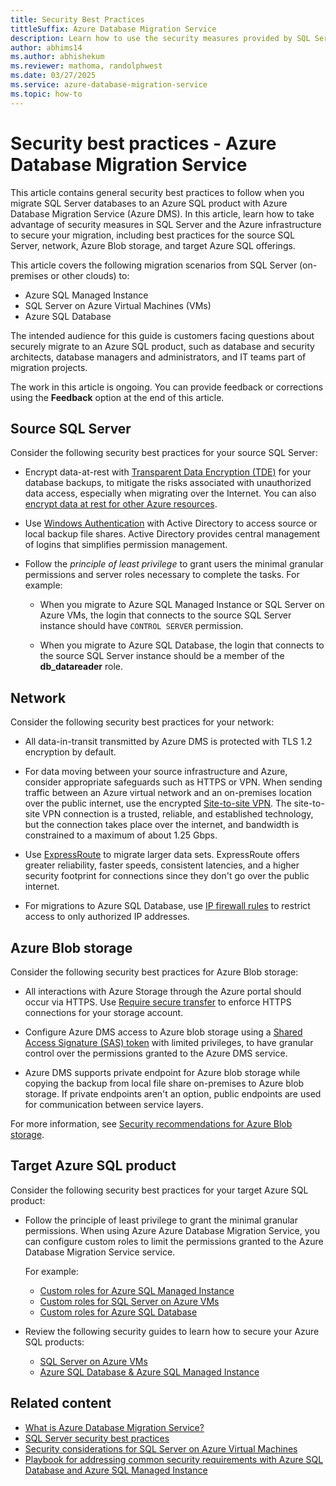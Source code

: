 ```yaml
---
title: Security Best Practices
tittleSuffix: Azure Database Migration Service
description: Learn how to use the security measures provided by SQL Server and the Azure infrastructure to secure your migration from SQL Server to an Azure SQL product.
author: abhims14
ms.author: abhishekum
ms.reviewer: mathoma, randolphwest
ms.date: 03/27/2025
ms.service: azure-database-migration-service
ms.topic: how-to
---
```


# Security best practices - Azure Database Migration Service

This article contains general security best practices to follow when you migrate SQL Server databases to an Azure SQL product with Azure Database Migration Service (Azure DMS). In this article, learn how to take advantage of security measures in SQL Server and the Azure infrastructure to secure your migration, including best practices for the source SQL Server, network, Azure Blob storage, and target Azure SQL offerings.

This article covers the following migration scenarios from SQL Server (on-premises or other clouds) to:

- Azure SQL Managed Instance
- SQL Server on Azure Virtual Machines (VMs)
- Azure SQL Database

The intended audience for this guide is customers facing questions about securely migrate to an Azure SQL product, such as database and security architects, database managers and administrators, and IT teams part of migration projects. 

The work in this article is ongoing. You can provide feedback or corrections using the **Feedback** option at the end of this article.

## Source SQL Server

Consider the following security best practices for your source SQL Server:

- Encrypt data-at-rest with [Transparent Data Encryption (TDE)](/sql/relational-databases/security/encryption/transparent-data-encryption) for your database backups, to mitigate the risks associated with unauthorized data access, especially when migrating over the Internet. You can also [encrypt data at rest for other Azure resources](/azure/security/fundamentals/encryption-atrest). 

- Use [Windows Authentication](/sql/relational-databases/security/choose-an-authentication-mode#connecting-through-windows-authentication) with Active Directory to access source or local backup file shares. Active Directory provides central management of logins that simplifies permission management.

- Follow the *principle of least privilege* to grant users the minimal granular permissions and server roles necessary to complete the tasks. For example:

  - When you migrate to Azure SQL Managed Instance or SQL Server on Azure VMs, the login that connects to the source SQL Server instance should have `CONTROL SERVER` permission.

  - When you migrate to Azure SQL Database, the login that connects to the source SQL Server instance should be a member of the **db_datareader** role.

## Network

Consider the following security best practices for your network:

- All data-in-transit transmitted by Azure DMS is protected with TLS 1.2 encryption by default.

- For data moving between your source infrastructure and Azure, consider appropriate safeguards such as HTTPS or VPN. When sending traffic between an Azure virtual network and an on-premises location over the public internet, use the encrypted [Site-to-site VPN](/azure/vpn-gateway/tutorial-site-to-site-portal). The site-to-site VPN connection is a trusted, reliable, and established technology, but the connection takes place over the internet, and bandwidth is constrained to a maximum of about 1.25 Gbps.

- Use [ExpressRoute](/azure/expressroute/expressroute-introduction) to migrate larger data sets. ExpressRoute offers greater reliability, faster speeds, consistent latencies, and a higher security footprint for connections since they don't go over the public internet.

- For migrations to Azure SQL Database, use [IP firewall rules](/azure/azure-sql/database/firewall-configure) to restrict access to only authorized IP addresses.

## Azure Blob storage

Consider the following security best practices for Azure Blob storage:

- All interactions with Azure Storage through the Azure portal should occur via HTTPS. Use [Require secure transfer](/azure/storage/common/storage-require-secure-transfer) to enforce HTTPS connections for your storage account.

- Configure Azure DMS access to Azure blob storage using a [Shared Access Signature (SAS) token](/azure/storage/common/storage-sas-overview) with limited privileges, to have granular control over the permissions granted to the Azure DMS service. 

- Azure DMS supports private endpoint for Azure blob storage while copying the backup from local file share on-premises to Azure blob storage. If private endpoints aren't an option, public endpoints are used for communication between service layers.

For more information, see [Security recommendations for Azure Blob storage](/azure/storage/blobs/security-recommendations).

## Target Azure SQL product

Consider the following security best practices for your target Azure SQL product:

- Follow the principle of least privilege to grant the minimal granular permissions. When using Azure Azure Database Migration Service, you can configure custom roles to limit the permissions granted to the Azure Database Migration Service service.

  For example:

  - [Custom roles for Azure SQL Managed Instance](/data-migration/sql-server/managed-instance/custom-roles)
  - [Custom roles for SQL Server on Azure VMs](/data-migration/sql-server/virtual-machines/custom-roles)
  - [Custom roles for Azure SQL Database](/data-migration/sql-server/database/custom-roles)

- Review the following security guides to learn how to secure your Azure SQL products:

  - [SQL Server on Azure VMs](/azure/azure-sql/virtual-machines/windows/security-considerations-best-practices)
  - [Azure SQL Database & Azure SQL Managed Instance](/azure/azure-sql/database/security-best-practice)

## Related content

- [What is Azure Database Migration Service?](dms-overview.md)
- [SQL Server security best practices](/sql/relational-databases/security/sql-server-security-best-practices)
- [Security considerations for SQL Server on Azure Virtual Machines](/azure/azure-sql/virtual-machines/windows/security-considerations-best-practices)
- [Playbook for addressing common security requirements with Azure SQL Database and Azure SQL Managed Instance](/azure/azure-sql/database/security-best-practice)
